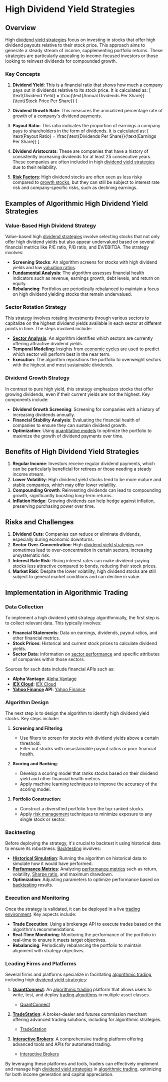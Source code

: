 # High Dividend Yield Strategies

## Overview

High [dividend yield strategies](../d/dividend_yield_strategies.md) focus on investing in stocks that offer high dividend payouts relative to their stock price. This approach aims to generate a steady stream of income, supplementing portfolio returns. These strategies are particularly appealing to income-focused investors or those looking to reinvest dividends for compounded growth.

### Key Concepts

1. **Dividend Yield**: This is a financial ratio that shows how much a company pays out in dividends relative to its stock price. It is calculated as:
   \[
   \text{Dividend Yield} = \frac{\text{Annual Dividends Per Share}}{\text{Stock Price Per Share}}
   \]

2. **Dividend Growth Rate**: This measures the annualized percentage rate of growth of a company's dividend payments.

3. **Payout Ratio**: This ratio indicates the proportion of earnings a company pays to shareholders in the form of dividends. It is calculated as:
   \[
   \text{Payout Ratio} = \frac{\text{Dividends Per Share}}{\text{Earnings Per Share}}
   \]

4. **Dividend Aristocrats**: These are companies that have a history of consistently increasing dividends for at least 25 consecutive years. These companies are often included in high [dividend yield strategies](../d/dividend_yield_strategies.md) due to their reliability.

5. **[Risk Factors](../r/risk_factors_in_trading.md)**: High dividend stocks are often seen as less risky compared to [growth stocks](../g/growth_stocks.md), but they can still be subject to interest rate risk and company-specific risks, such as declining earnings.

## Examples of Algorithmic High Dividend Yield Strategies

### Value-Based High Dividend Strategy

Value-based high [dividend strategies](../d/dividend_strategies.md) involve selecting stocks that not only offer high dividend yields but also appear undervalued based on several financial metrics like P/E ratio, P/B ratio, and EV/EBITDA. The strategy involves:

- **Screening Stocks**: An algorithm screens for stocks with high dividend yields and low [valuation ratios](../v/valuation_ratios.md).
- **[Fundamental Analysis](../f/fundamental_analysis.md)**: The algorithm assesses financial health indicators such as revenue, earnings growth, debt levels, and return on equity.
- **Rebalancing**: Portfolios are periodically rebalanced to maintain a focus on high dividend yielding stocks that remain undervalued.

### Sector Rotation Strategy

This strategy involves rotating investments through various sectors to capitalize on the highest dividend yields available in each sector at different points in time. The steps involved include:

- **[Sector Analysis](../s/sector_analysis.md)**: An algorithm identifies which sectors are currently offering attractive dividend yields.
- **Temporal Modeling**: Insights from [economic cycles](../e/economic_cycles.md) are used to predict which sector will perform best in the near term.
- **Execution**: The algorithm repositions the portfolio to overweight sectors with the highest and most sustainable dividends.

### Dividend Growth Strategy

In contrast to pure high yield, this strategy emphasizes stocks that offer growing dividends, even if their current yields are not the highest. Key components include:

- **Dividend Growth Screening**: Screening for companies with a history of increasing dividends annually.
- **Financial Stability Analysis**: Evaluating the financial health of companies to ensure they can sustain dividend growth.
- **Optimization**: Using [quantitative models](../q/quantitative_models.md) to optimize the portfolio to maximize the growth of dividend payments over time.

## Benefits of High Dividend Yield Strategies

1. **Regular Income**: Investors receive regular dividend payments, which can be particularly beneficial for retirees or those needing a steady income stream.
2. **Lower Volatility**: High dividend yield stocks tend to be more mature and stable companies, which may offer lower volatility.
3. **Compounding Growth**: Reinvesting dividends can lead to compounding growth, significantly boosting long-term returns.
4. **Inflation Hedge**: Growing dividends can help hedge against inflation, preserving purchasing power over time.

## Risks and Challenges

1. **Dividend Cuts**: Companies can reduce or eliminate dividends, especially during economic downturns.
2. **Sector Over-Concentration**: High [dividend yield strategies](../d/dividend_yield_strategies.md) can sometimes lead to over-concentration in certain sectors, increasing unsystematic risk.
3. **Interest Rate Risk**: Rising interest rates can make dividend-paying stocks less attractive compared to bonds, reducing their stock prices.
4. **Market Risk**: Despite the lower volatility, high dividend stocks are still subject to general market conditions and can decline in value.

## Implementation in Algorithmic Trading

### Data Collection

To implement a high dividend yield strategy algorithmically, the first step is to collect relevant data. This typically involves:

- **Financial Statements**: Data on earnings, dividends, payout ratios, and other financial metrics.
- **Stock Prices**: Historical and current stock prices to calculate dividend yields.
- **Sector Data**: Information on [sector performance](../s/sector_performance.md) and specific attributes of companies within those sectors.

Sources for such data include financial APIs such as:

- **Alpha Vantage**: [Alpha Vantage](https://www.alphavantage.co/)
- **[IEX Cloud](../i/iex_cloud.md)**: [IEX Cloud](https://iexcloud.io/)
- **[Yahoo Finance](../y/yahoo_finance.md) API**: [Yahoo Finance](https://finance.yahoo.com/)

### Algorithm Design

The next step is to design the algorithm to identify high dividend yield stocks. Key steps include:

1. **Screening and Filtering**:
   - Use filters to screen for stocks with dividend yields above a certain threshold.
   - Filter out stocks with unsustainable payout ratios or poor financial health.

2. **Scoring and Ranking**:
   - Develop a scoring model that ranks stocks based on their dividend yield and other financial health metrics.
   - Apply machine learning techniques to improve the accuracy of the scoring model.

3. **Portfolio Construction**:
   - Construct a diversified portfolio from the top-ranked stocks.
   - Apply [risk management](../r/risk_management.md) techniques to minimize exposure to any single stock or sector.

### Backtesting

Before deploying the strategy, it's crucial to backtest it using historical data to ensure its robustness. [Backtesting](../b/backtesting.md) involves:

- **[Historical Simulation](../h/historical_simulation.md)**: Running the algorithm on historical data to simulate how it would have performed.
- **[Performance Metrics](../p/performance_metrics.md)**: Analyzing [performance metrics](../p/performance_metrics.md) such as return, volatility, [Sharpe ratio](../s/sharpe_ratio.md), and maximum drawdown.
- **Optimization**: Adjusting parameters to optimize performance based on [backtesting](../b/backtesting.md) results.

### Execution and Monitoring

Once the strategy is validated, it can be deployed in a live [trading environment](../t/trading_environment.md). Key aspects include:

- **Trade Execution**: Using a brokerage API to execute trades based on the algorithm's recommendations.
- **Real-Time Monitoring**: Monitoring the performance of the portfolio in real-time to ensure it meets target objectives.
- **Rebalancing**: Periodically rebalancing the portfolio to maintain alignment with strategy objectives.

### Leading Firms and Platforms

Several firms and platforms specialize in facilitating [algorithmic trading](../a/algorithmic_trading.md), including high [dividend yield strategies](../d/dividend_yield_strategies.md):

1. **[QuantConnect](../q/quantconnect.md)**: An [algorithmic trading](../a/algorithmic_trading.md) platform that allows users to write, test, and deploy [trading algorithms](../t/trading_algorithms.md) in multiple asset classes.
   - [QuantConnect](https://www.quantconnect.com/)

2. **[TradeStation](../t/tradestation.md)**: A broker-dealer and futures commission merchant offering advanced trading solutions, including for algorithmic strategies.
   - [TradeStation](https://www.tradestation.com/)

3. **[Interactive Brokers](../i/interactive_brokers.md)**: A comprehensive trading platform offering advanced tools and APIs for automated trading.
   - [Interactive Brokers](https://www.interactivebrokers.com/)

By leveraging these platforms and tools, traders can effectively implement and manage high [dividend yield strategies](../d/dividend_yield_strategies.md) in [algorithmic trading](../a/algorithmic_trading.md), optimizing for both income generation and capital appreciation.
